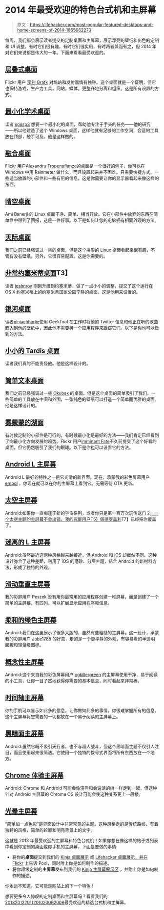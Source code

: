 # 2014 年最受欢迎的特色台式机和主屏幕

> 原文：<https://lifehacker.com/most-popular-featured-desktops-and-home-screens-of-2014-1665962273>

每周，我们都会展示读者提交的定制桌面和主屏幕，展示漂亮的壁纸和出色的定制和 UI 调整。有时它们很有趣，有时它们很实用，有时两者兼而有之，但 2014 年对它们来说都是伟大的一年。下面来看看最受欢迎的。



## [层叠式桌面](http://lifehacker.com/the-cascading-desktop-1599156834)

Flickr 用户 [深刻 Grafx](https://www.flickr.com/photos/profoundgrafx/) 对坞站和发射器情有独钟。这个桌面就是一个证明，但它也保持游戏，生产力工具，网站，媒体，更整齐地分离和组织。这是所有设置的方式。

## [最小化学术桌面](http://lifehacker.com/the-minimal-academic-desktop-1596166600)

读者 [sgosp3](http://sgosp3.kinja.com/) 想要一个最小化的桌面，帮助他专注于手头的任务——他的研究——所以他建造了这个 Windows 桌面，这样他就有足够的工作空间，合适的工具放在顶部，触手可及。他是这样做的。

## [融合桌面](http://lifehacker.com/the-fusion-desktop-1586120797)

Flickr 用户[Alexandru Tropenpflanze](https://www.flickr.com/photos/mcwolke/)的桌面是一个很好的例子，你可以在 Windows 中用 Rainmeter 做什么，而且设置起来并不困难。只需要快捷方式、一些适当放置的小部件和一些有用的信息。这是你需要让你的显示器看起来像这样的东西。

## [晴空桌面](http://lifehacker.com/the-clear-skies-desktop-1613651245)

Ami Banerji 的 Linux 桌面干净、简单、相当开放。它在小部件中放弃的东西在简单性中得到了回报，这是一件好事。以下是如何让您的电脑拥有相同外观的方法。

## [天际桌面](http://lifehacker.com/the-skyline-desktop-1573155728)

我们之前已经强调过一些的桌面，但是这个拱形的 Linux 桌面看起来很有趣，不管有没有壁纸。另外，它很容易配置。这是你需要的。

## [非常约塞米蒂桌面](http://lifehacker.com/the-very-yosemite-desktop-1651466749)T3】

读者 [joshnroy](https://www.flickr.com/photos/124027196@N04/) 刚刚升级到约塞米蒂，做了一点小小的调整，提交了这个运行在 OS X 约塞米蒂上的约塞米蒂国家公园宁静的桌面。这是他用来设置的。

## [银河桌面](http://lifehacker.com/the-galactic-desktop-1579547444)

读者[ninjachharlie](http://ninjacharlie.kinja.com/)使用 GeekTool 在工作时将他的 Twitter 信息和他正在听的歌曲嵌入到他的壁纸中，因此他不需要另一个应用程序来跟踪它们。以下是你也可以做到的方法。

## [小小的 Tardis 桌面](http://lifehacker.com/the-whovian-desktop-1570032649)

读者我们真的不能责怪他。他是这样设计的。

## [简单文本桌面](http://lifehacker.com/the-simple-text-desktop-1632192864)

我们之前已经强调过一些 [Okubax](https://www.flickr.com/photos/okubax/) 的桌面，但是这个桌面的简单吸引了我们。一些简单的工具放在中间和外围，一张纯色的壁纸可以打造一个简单而优雅的桌面。他是这样设计的。

## [雾蒙蒙的湖面](http://lifehacker.com/the-foggy-lake-desktop-1648461034)

有时候定制的小部件是可行的，有时候最小化是最好的方法——我们肯定已经看到了向最小化方向发展的趋势。Flickr 用户[imminant Fate](https://www.flickr.com/photos/116237792@N02/)不久前提交了这个好看的桌面，但它仍然吸引了我们的眼球。以下是你也可以设置它的方法。

## [Android L 主屏幕](http://lifehacker.com/the-android-l-home-screen-1602078496)

Android L 最好的特性之一是它光滑的新界面。现在，承蒙我的彩色屏幕用户 [empol](http://mycolorscreen.com/empol/) ，你现在就可以在你的主屏幕上看到它。无需等待 OTA 更新。

## [太空主屏幕](http://lifehacker.com/the-space-home-screen-1572673236)

Android:如果你一直痴迷于新的宇宙系列，或者你只是第一百万次玩传送门 2[，一个太空主题的主屏幕不会出错。我的彩屏用户T5】佩德罗盖利](https://www.youtube.com/watch?v=4Th_3IM1XJw)T7】已经把你覆盖了。

## [迷离的 L 主屏幕](http://lifehacker.com/the-blurred-l-home-screen-1636572303)

Android:虽然最近这两种风格越来越接近，但 Android 和 iOS 却截然不同。这种设计弥合了这种差距，利用了 iOS 的磨砂、分层主题，结合 Android 的新材料方法，形成了独特的外观。

## [滑动垂直主屏幕](http://lifehacker.com/the-sliding-vertical-home-screen-1582266205)

我的彩屏用户 Peszek 没有用你最常用的应用程序创建一堆屏幕，而是创建了一个简单的主屏幕，有四列，可以扩展显示应用程序和信息。

## [柔和的绿色主屏幕](http://lifehacker.com/the-soft-green-home-screen-1588896147)

Android:我们在这里展示了很多大胆的，虽然有些粗糙的主屏幕。这一设计，承蒙我的彩屏用户 [Jobe1785](http://mycolorscreen.com/jobe1785/) 的好意，走的是一个更平静的外观，有容易看的半透明面板和轻量级图标。

## [概念性主屏幕](http://lifehacker.com/the-conceptual-home-screen-1576004069)

Android:这个来自我的彩色屏幕用户 [ogkillergreen](http://mycolorscreen.com/ogkillergreen/) 的主屏幕使用干净、易于阅读的小工具，让你一目了然地获得你需要的基本信息，同时看起来非常棒。

## [时间轴主屏幕](http://lifehacker.com/the-timeline-home-screen-1598805699)

你的手机可以显示如此多的信息，让你做如此多的事情，你很难掌握所有的信息。这个主屏幕将您需要的一切都放在一个易于阅读的主屏幕上。

## [黑暗面主屏幕](http://lifehacker.com/the-darkside-home-screen-1566301954)

Android:虽然它既不吸引天行者，也不与超人战斗，但这个黑暗面主题不仅引人注目，而且使用起来很简洁。它使用一个独特的拨号式界面将所有东西放在一个地方。

## [Chrome 体验主屏幕](http://lifehacker.com/the-chrome-experience-home-screen-1605606606)

Android: Chrome 和 Android 可能会像浣熊和会说话的树一样走到一起，但这种针对 Android 主屏幕的 Chrome OS 设计可能会使这种关系更上一层楼。

## [光晕主屏幕](http://lifehacker.com/the-glow-home-screen-1644550089)

“简单加一点色彩”是界面设计中非常常见的主题。这种风格走的是传统路线，有着独特的风格，简单的轮廓和明亮背景上的文字。

这就是 2013 年最受欢迎的主屏幕和特色台式机！如果你想在像这样的帖子或列表中看到你定制的桌面或你手机的主屏幕，下面是要做的事情:

*   将你的**桌面**提交到我们的 [Kinja 桌面展示](http://kinja.com/tag/desktop-showcase) 或 [Lifehacker 桌面展示，并在 Flickr](http://www.flickr.com/groups/lifehacker-desktop-showandtell/) 上告诉 Pool，同时附上你是如何制作的描述。
*   将你超级定制的**主屏幕**发布到我们的 [Kinja 主屏幕展示区](http://kinja.com/tag/home-screen-showcase) ，并附上你是如何制作的描述。

你永远不知道，它可能是网站上的下一个特色！

想要更多令人惊叹的定制桌面和主屏幕吗？看看我们的[2013](http://lifehacker.com/most-popular-featured-desktops-and-home-screens-of-2013-1476297720)[2012](http://lifehacker.com/the-most-popular-featured-desktops-and-home-screens-of-5968347)[2011](http://lifehacker.com/the-most-popular-featured-desktops-and-home-screens-of-5869548)[2010](http://lifehacker.com/most-popular-featured-desktops-of-2010-5715752)[2009](http://lifehacker.com/most-popular-featured-desktops-of-2009-5429064)[2008](http://lifehacker.com/most-popular-desktops-of-2008-5104423)最受欢迎的精选台式机和主屏幕。